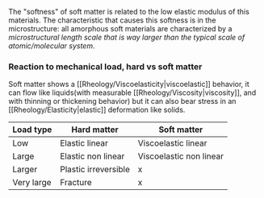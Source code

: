 The "softness" of soft matter is related to the low elastic modulus of this materials. The characteristic that causes this softness is in the microstructure: all amorphous soft materials are characterized by a *microstructural length scale that is way larger than the typical scale of atomic/molecular system*. 
### Reaction to mechanical load, hard vs soft matter
Soft matter shows a [[Rheology/Viscoelasticity|viscoelastic]] behavior, it can flow like liquids(with measurable [[Rheology/Viscosity|viscosity]], and with thinning or thickening behavior) but it can also bear stress in an
[[Rheology/Elasticity|elastic]] deformation like solids. 

| Load type | Hard matter | Soft matter |
|-----------|-------------|-------------|
|Low| Elastic linear | Viscoelastic linear |
| Large | Elastic non linear | Viscoelastic non linear|
| Larger | Plastic irreversible | x |
|Very large | Fracture | x|
<!--ID: 1695826630654-->



